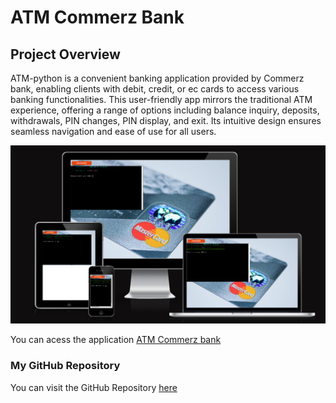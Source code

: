 # **ATM Commerz Bank**

## Project Overview

ATM-python is a convenient banking application provided by Commerz bank, enabling clients with debit, credit, or ec cards to access various banking functionalities. This user-friendly app mirrors the traditional ATM experience, offering a range of options including balance inquiry, deposits, withdrawals, PIN changes, PIN display, and exit. Its intuitive design ensures seamless navigation and ease of use for all users.

![screenshot of amiresponsive](document/amiresponsive.png)

You can acess the application [ATM Commerz bank](https://atm-python-58b3ab8a62e4.herokuapp.com/)

### My GitHub Repository

You can visit the GitHub Repository [here](https://github.com/alsona1188/atm-python)
